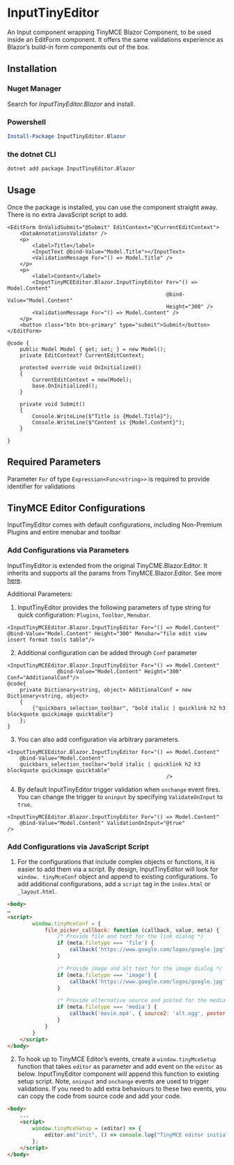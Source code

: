 # InputTinyEditor

An Input component wrapping TinyMCE Blazor Component,  to be used inside an EditForm component. It offers the same validations experience as Blazor’s build-in form components out of the box. 

## Installation

### Nuget Manager

Search for *InputTinyEditor.Blazor* and install.

### Powershell

```powershell
Install-Package InputTinyEditor.Blazor
```

### the dotnet CLI

```bash
dotnet add package InputTinyEditor.Blazor
```

## Usage

Once the package is installed, you can use the component straight away. There is no extra JavaScript script to add.

```razor
<EditForm OnValidSubmit="@Submit" EditContext="@CurrentEditContext">
    <DataAnnotationsValidator />
    <p>
        <label>Title</label>
        <InputText @bind-Value="Model.Title"></InputText>
        <ValidationMessage For="() => Model.Title" />
    </p>
    <p>
        <label>Content</label>
        <InputTinyMCEEditor.Blazor.InputTinyEditor For="() => Model.Content"
                                                   @bind-Value="Model.Content"
                                                   Height="300" />
        <ValidationMessage For="() => Model.Content" />
    </p>
    <button class="btn btn-primary" type="submit">Submit</button>
</EditForm>

@code {
    public Model Model { get; set; } = new Model();
    private EditContext? CurrentEditContext;

    protected override void OnInitialized()
    {
        CurrentEditContext = new(Model);
        base.OnInitialized();
    }

    private void Submit()
    {
        Console.WriteLine($"Title is {Model.Title}");
        Console.WriteLine($"Content is {Model.Content}");
    }

}
```

## Required Parameters

Parameter `For` of type `Expression<Func<string>>` is required to provide identifier for validations

## TinyMCE Editor Configurations

InputTinyEditor comes with default configurations, including Non-Premium Plugins and entire menubar and toolbar

### Add Configurations via Parameters

InputTinyEditor is extended from the original TinyCME.Blazor.Editor. It inherits and supports all the params from TinyMCE.Blazor.Editor. See more [here]( https://www.tiny.cloud/docs/integrations/blazor/#configuringthetinymceblazorintegration).

Additional Parameters:

1.	InputTinyEditor provides the following parameters of type string for quick configuration: `Plugins`, `Toolbar`, `Menubar`. 

```razor
<InputTinyMCEEditor.Blazor.InputTinyEditor For="() => Model.Content"
@bind-Value="Model.Content" Height="300" Menubar="file edit view insert format tools table"/>
```

2.	Additional configuration can be added through `Conf` parameter

```razor
<InputTinyMCEEditor.Blazor.InputTinyEditor For="() => Model.Content"
                @bind-Value="Model.Content" Height="300" Conf="AdditionalConf"/>
@code{
	private Dictionary<string, object> AdditionalConf = new Dictionary<string, object>
    {
        {"quickbars_selection_toolbar", "bold italic | quicklink h2 h3 blockquote quickimage quicktable"}
    };
}
```
3. You can also add configuration via arbitrary parameters.

```razor
<InputTinyMCEEditor.Blazor.InputTinyEditor For="() => Model.Content"
    @bind-Value="Model.Content"
    quickbars_selection_toolbar="bold italic | quicklink h2 h3 blockquote quickimage quicktable"
                                                   />
```

4.	By default InputTinyEditor trigger validation when `onchange` event fires. You can change the trigger to `oninput` by specifying `ValidateOnInput` to `true`.

```razor
<InputTinyMCEEditor.Blazor.InputTinyEditor For="() => Model.Content"
    @bind-Value="Model.Content" ValidationOnInput="@true"
/>
```

### Add Configurations via JavaScript Script

1. For the configurations that include complex objects or functions, it is easier to add them via a script. By design, InputTinyEditor will look for `window. tinyMceConf` object and append to existing configurations. To add additional configurations, add a `script` tag in the `index.html` or `_layout.html`.

```html
<body>
…
<script>
        window.tinyMceConf = {
            file_picker_callback: function (callback, value, meta) {
                /* Provide file and text for the link dialog */
                if (meta.filetype === 'file') {
                    callback('https://www.google.com/logos/google.jpg', { text: 'My text' });
                }

                /* Provide image and alt text for the image dialog */
                if (meta.filetype === 'image') {
                    callback('https://www.google.com/logos/google.jpg', { alt: 'My alt text' });
                }

                /* Provide alternative source and posted for the media dialog */
                if (meta.filetype === 'media') {
                    callback('movie.mp4', { source2: 'alt.ogg', poster: 'https://www.google.com/logos/google.jpg' });
                }
            }
        }
    </script>
</body>
```

2. To hook up to TinyMCE Editor’s events, create a `window.tinyMceSetup` function that takes `editor` as parameter and add event on the `editor` as below. InputTinyEditor component will append this function to existing setup script. Note, `oninput` and `onchange` events are used to trigger validations. If you need to add extra behaviours to these two events, you can copy the code from source code and add your code.

```html
<body>
    ...
    <script>
        window.tinyMceSetup = (editor) => {
            editor.on("init", () => console.log("TinyMCE editor initialized"))
        };
    </script>
</body>
```